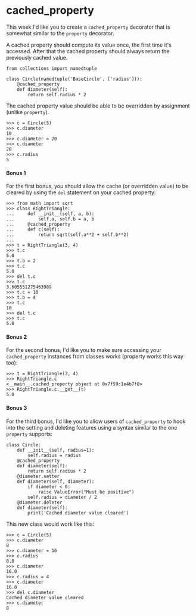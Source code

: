 # cached_property

This week I'd like you to create a `cached_property` decorator that is somewhat similar to the `property` decorator.

A cached property should compute its value once, the first time it's accessed. After that the cached property should always return the previously cached value.

    from collections import namedtuple
    
    class Circle(namedtuple('BaseCircle', ['radius'])):
        @cached_property
        def diameter(self):
            return self.radius * 2

The cached property value should be able to be overridden by assignment (unlike `property`).

    >>> c = Circle(5)
    >>> c.diameter
    10
    >>> c.diameter = 20
    >>> c.diameter
    20
    >>> c.radius
    5

#### Bonus 1

For the first bonus, you should allow the cache (or overridden value) to be cleared by using the `del` statement on your cached property:

    >>> from math import sqrt
    >>> class RightTriangle:
    ...     def __init__(self, a, b):
    ...         self.a, self.b = a, b
    ...     @cached_property
    ...     def c(self):
    ...         return sqrt(self.a**2 + self.b**2)
    ...
    >>> t = RightTriangle(3, 4)
    >>> t.c
    5.0
    >>> t.b = 2
    >>> t.c
    5.0
    >>> del t.c
    >>> t.c
    3.605551275463989
    >>> t.c = 10
    >>> t.b = 4
    >>> t.c
    10
    >>> del t.c
    >>> t.c
    5.0

#### Bonus 2

For the second bonus, I'd like you to make sure accessing your `cached_property` instances from classes works (property works this way too):

    >>> t = RightTriangle(3, 4)
    >>> RightTriangle.c
    <__main__.cached_property object at 0x7f59c1e4b7f0>
    >>> RightTriangle.c.__get__(t)
    5.0

#### Bonus 3

For the third bonus, I'd like you to allow users of `cached_property` to hook into the setting and deleting features using a syntax similar to the one `property` supports:

    class Circle:
        def __init__(self, radius=1):
            self.radius = radius
        @cached_property
        def diameter(self):
            return self.radius * 2
        @diameter.setter
        def diameter(self, diameter):
            if diameter < 0:
                raise ValueError("Must be positive")
            self.radius = diameter / 2
        @diameter.deleter
        def diameter(self):
            print('Cached diameter value cleared')

This new class would work like this:

    >>> c = Circle(5)
    >>> c.diameter
    8
    >>> c.diameter = 16
    >>> c.radius
    8.0
    >>> c.diameter
    16.0
    >>> c.radius = 4
    >>> c.diameter
    16.0
    >>> del c.diameter
    Cached diameter value cleared
    >>> c.diameter
    8
